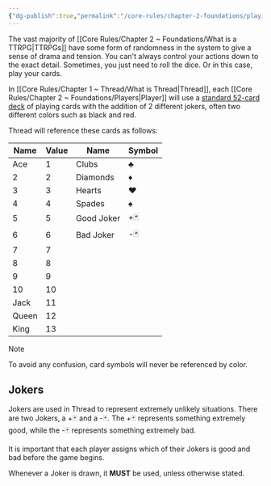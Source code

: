 ```yaml
---
{"dg-publish":true,"permalink":"/core-rules/chapter-2-foundations/playing-cards/"}
---
```


The vast majority of [[Core Rules/Chapter 2 ~ Foundations/What is a TTRPG\|TTRPGs]] have some form of randomness in the system to give a sense of drama and tension. You can't always control your actions down to the exact detail. Sometimes, you just need to roll the dice. Or in this case, play your cards.

In [[Core Rules/Chapter 1 ~ Thread/What is Thread\|Thread]], each [[Core Rules/Chapter 2 ~ Foundations/Players\|Player]] will use a [standard 52-card deck](https://en.wikipedia.org/wiki/Standard_52-card_deck) of playing cards with the addition of 2 different jokers, often two different colors such as black and red.

Thread will reference these cards as follows:

| Name  | Value | Name       | Symbol |
| ----- | ----- | ---------- | ------ |
| Ace   | 1     | Clubs      | ♣      |
| 2     | 2     | Diamonds   | ♦      |
| 3     | 3     | Hearts     | ♥      |
| 4     | 4     | Spades     | ♠      |
| 5     | 5     | Good Joker | +🃏    |
| 6     | 6     | Bad Joker  | -🃏    |
| 7     | 7     |            |        |
| 8     | 8     |            |        |
| 9     | 9     |            |        |
| 10    | 10    |            |        |
| Jack  | 11    |            |        |
| Queen | 12    |            |        |
| King  | 13    |            |        |
>[!note]
>To avoid any confusion, card symbols will never be referenced by color.
## Jokers
Jokers are used in Thread to represent extremely unlikely situations. There are two Jokers, a +🃏 and a -🃏. The +🃏 represents something extremely good, while the -🃏 represents something extremely bad.

It is important that each player assigns which of their Jokers is good and bad before the game begins.

Whenever a Joker is drawn, it **MUST** be used, unless otherwise stated.